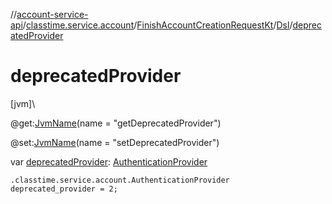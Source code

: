 //[account-service-api](../../../../index.md)/[classtime.service.account](../../index.md)/[FinishAccountCreationRequestKt](../index.md)/[Dsl](index.md)/[deprecatedProvider](deprecated-provider.md)

# deprecatedProvider

[jvm]\

@get:[JvmName](https://kotlinlang.org/api/latest/jvm/stdlib/kotlin.jvm/-jvm-name/index.html)(name = &quot;getDeprecatedProvider&quot;)

@set:[JvmName](https://kotlinlang.org/api/latest/jvm/stdlib/kotlin.jvm/-jvm-name/index.html)(name = &quot;setDeprecatedProvider&quot;)

var [deprecatedProvider](deprecated-provider.md): [AuthenticationProvider](../../-authentication-provider/index.md)

<code>.classtime.service.account.AuthenticationProvider deprecated_provider = 2;</code>
